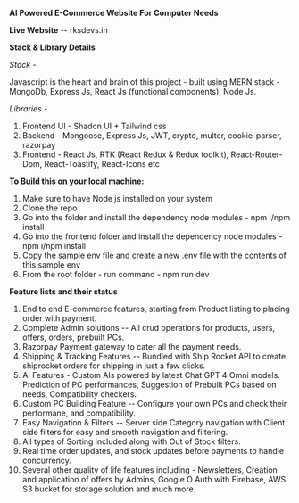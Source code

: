 **AI Powered E-Commerce Website For Computer Needs**

**Live Website** -- rksdevs.in

**Stack & Library Details**

*Stack* - 
 
 Javascript is the heart and brain of this project - built using MERN stack - MongoDb, Express Js, React Js (functional components), Node Js.

*Libraries* - 
  1. Frontend UI - Shadcn UI + Tailwind css
  2. Backend - Mongoose, Express Js, JWT, crypto, multer, cookie-parser, razorpay
  3. Frontend - React Js, RTK (React Redux & Redux toolkit), React-Router-Dom, React-Toastify, React-Icons etc   

**To Build this on your local machine:**
1. Make sure to have Node js installed on your system
2. Clone the repo
3. Go into the folder and install the dependency node modules - npm i/npm install
4. Go into the frontend folder and install the dependency node modules - npm i/npm install
5. Copy the sample env file and create a new .env file with the contents of this sample env
6. From the root folder - run command - npm run dev

**Feature lists and their status**
1. End to end E-commerce features, starting from Product listing to placing order with payment.
2. Complete Admin solutions -- All crud operations for products, users, offers, orders, prebuilt PCs.
3. Razorpay Payment gateway to cater all the payment needs.
4. Shipping & Tracking Features -- Bundled with Ship Rocket API to create shiprocket orders for shipping in just a few clicks. 
5. AI Features - Custom AIs powered by latest Chat GPT 4 Omni models. Prediction of PC performances, Suggestion of Prebuilt PCs based on needs, Compatibility checkers.
6. Custom PC Building Feature -- Configure your own PCs and check their performane, and compatibility.
7. Easy Navigation & Filters -- Server side Category navigation with Client side filters for easy and smooth navigation and filtering.
8. All types of Sorting included along with Out of Stock filters.
9. Real time order updates, and stock updates before payments to handle concurrency.
10. Several other quality of life features including - Newsletters, Creation and application of offers by Admins, Google O Auth with Firebase, AWS S3 bucket for storage solution and much more.
